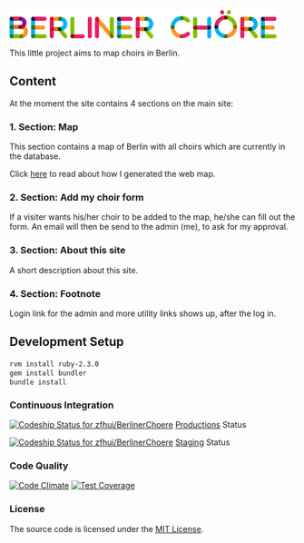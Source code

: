 ![Berliner Chöre](https://github.com/zfhui/BerlinerChoere/blob/master/app/assets/images/icons/logo.png?raw=true)

This little project aims to map choirs in Berlin.



## Content

At the moment the site contains 4 sections on the main site:

### 1. Section: Map
This section contains a map of Berlin with all choirs which are currently in the database.

Click [here](http://zfhui.de/blag/?p=2673) to read about how I generated the web map.

### 2. Section: Add my choir form
If a visiter wants his/her choir to be added to the map, he/she can fill out the form. An email will then be send to the admin (me), to ask for my approval.

### 3. Section: About this site
A short description about this site.

### 4. Section: Footnote
Login link for the admin and more utility links shows up, after the log in.

## Development Setup

```
rvm install ruby-2.3.0
gem install bundler
bundle install

```

### Continuous Integration

[ ![Codeship Status for zfhui/BerlinerChoere](https://codeship.com/projects/45fac940-b49e-0133-c9d7-4ecff99ea0a3/status?branch=master)](https://codeship.com/projects/133971)
[Productions](http://berliner-choere.de) Status

[ ![Codeship Status for zfhui/BerlinerChoere](https://codeship.com/projects/45fac940-b49e-0133-c9d7-4ecff99ea0a3/status?branch=staging)](https://codeship.com/projects/133971)
[Staging](http://berliner-choere-staging.herokuapp.com) Status

### Code Quality

[![Code Climate](https://codeclimate.com/github/zfhui/BerlinerChoere/badges/gpa.svg)](https://codeclimate.com/github/zfhui/BerlinerChoere)
[![Test Coverage](https://codeclimate.com/github/zfhui/BerlinerChoere/badges/coverage.svg)](https://codeclimate.com/github/zfhui/BerlinerChoere/coverage)

### License

The source code is licensed under the [MIT License](LICENSE.txt).
